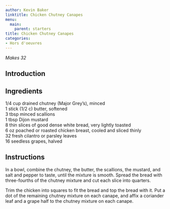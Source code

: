 ```yaml
---
author: Kevin Baker
linktitle: Chicken Chutney Canapes
menu:
  main:
    parent: starters
title: Chicken Chutney Canapes
categories:
- Hors d'oeuvres
---
```

*Makes 32*

## Introduction

## Ingredients

<div class="ingredient-list">

1/4 cup drained chutney (Major Grey’s), minced  
1 stick (1/2 c) butter, softened  
3 tbsp minced scallions  
1 tbsp Dijon mustard  
8 thin slices of good dense white bread, very lightly toasted  
6 oz poached or roasted chicken breast, cooled and sliced thinly  
32 fresh cilantro or parsley leaves  
16 seedless grapes, halved    

</div>

## Instructions

In a bowl, combine the chutney, the butter, the scallions, the mustard, and salt and pepper to taste, until the mixture is smooth. Spread the bread with three-fourths of the chutney mixture and cut each slice into quarters.

Trim the chicken into squares to fit the bread and top the bread with it.  Put a dot of the remaining chutney mixture on each canape, and affix a coriander leaf and a grape half to the chutney mixture on each canape.